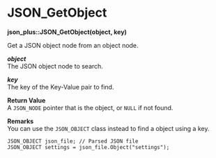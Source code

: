 # JSON_GetObject

**json_plus::JSON_GetObject(object, key)**

Get a JSON object node from an object node.

***object***  
The JSON object node to search.

***key***  
The key of the Key-Value pair to find.

**Return Value**  
A `JSON_NODE` pointer that is the object, or `NULL` if not found.

**Remarks**  
You can use the `JSON_OBJECT` class instead to find a object using a key.
```
JSON_OBJECT json_file; // Parsed JSON file
JSON_OBJECT settings = json_file.Object("settings");
```
